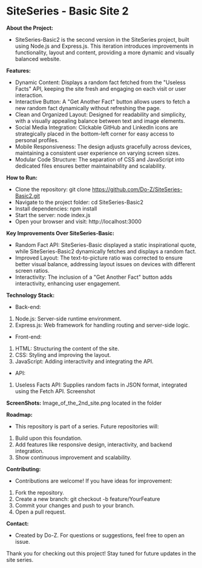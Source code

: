 # SiteSeries - Basic Site 2

**About the Project:**
- SiteSeries-Basic2 is the second version in the SiteSeries project, built using Node.js and Express.js. This iteration introduces improvements in functionality, layout and content, providing a more dynamic and visually balanced website.

**Features:**
 - Dynamic Content: Displays a random fact fetched from the "Useless Facts" API, keeping the site fresh and engaging on each visit or user interaction.
 - Interactive Button: A "Get Another Fact" button allows users to fetch a new random fact dynamically without refreshing the page.
 - Clean and Organized Layout: Designed for readability and simplicity, with a visually appealing balance between text and image elements.
 - Social Media Integration: Clickable GitHub and LinkedIn icons are strategically placed in the bottom-left corner for easy access to personal profiles.
 - Mobile Responsiveness: The design adjusts gracefully across devices, maintaining a consistent user experience on varying screen sizes.
 - Modular Code Structure: The separation of CSS and JavaScript into dedicated files ensures better maintainability and scalability.

**How to Run:**
 - Clone the repository:
    git clone https://github.com/Do-Z/SiteSeries-Basic2.git
 - Navigate to the project folder:
    cd SiteSeries-Basic2
 - Install dependencies:
    npm install
 - Start the server:
    node index.js
 - Open your browser and visit:
    http://localhost:3000
   
**Key Improvements Over SiteSeries-Basic:**
 - Random Fact API: SiteSeries-Basic displayed a static inspirational quote, while SiteSeries-Basic2 dynamically fetches and displays a random fact.
 - Improved Layout: The text-to-picture ratio was corrected to ensure better visual balance, addressing layout issues on devices with different screen ratios.
 - Interactivity: The inclusion of a "Get Another Fact" button adds interactivity, enhancing user engagement.


**Technology Stack:**
 - Back-end:
1. Node.js: Server-side runtime environment.
2. Express.js: Web framework for handling routing and server-side logic.

 - Front-end:
1. HTML: Structuring the content of the site.
2. CSS: Styling and improving the layout.
3. JavaScript: Adding interactivity and integrating the API.

 - API:
1. Useless Facts API: Supplies random facts in JSON format, integrated using the Fetch API.
Screenshot

**ScreenShots:**
Image_of_the_2nd_site.png located in the folder

**Roadmap:**
- This repository is part of a series. Future repositories will:
1. Build upon this foundation.
2. Add features like responsive design, interactivity, and backend integration.
3. Show continuous improvement and scalability.

**Contributing:**
- Contributions are welcome! If you have ideas for improvement:
1. Fork the repository.
2. Create a new branch:
  git checkout -b feature/YourFeature
3. Commit your changes and push to your branch.
4. Open a pull request.

**Contact:**
- Created by Do-Z. For questions or suggestions, feel free to open an issue.


Thank you for checking out this project! Stay tuned for future updates in the site series.
